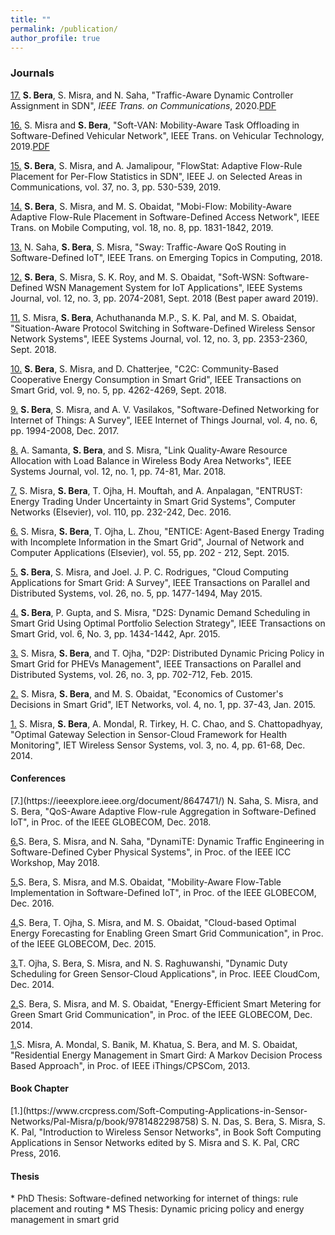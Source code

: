 ```yaml
---
title: ""
permalink: /publication/
author_profile: true
--- 
```


<h3>Journals</h3>

[17.](https://ieeexplore.ieee.org/document/9046815) <b>S. Bera</b>, S. Misra, and N. Saha, "Traffic-Aware Dynamic Controller Assignment in SDN", <i>IEEE Trans. on Communications</i>, 2020.[PDF]()

[16.](https://ieeexplore.ieee.org/document/8930056) S. Misra and <b>S. Bera</b>, "Soft-VAN: Mobility-Aware Task Offloading in Software-Defined Vehicular Network", IEEE Trans. on Vehicular Technology, 2019.[PDF]()

[15.](https://ieeexplore.ieee.org/document/8624498/) <b>S. Bera</b>, S. Misra, and A. Jamalipour, "FlowStat: Adaptive Flow-Rule Placement for Per-Flow Statistics in SDN", IEEE J. on Selected Areas in Communications, vol. 37, no. 3, pp. 530-539, 2019.

[14.](https://ieeexplore.ieee.org/document/8454737/) <b>S. Bera</b>, S. Misra, and M. S. Obaidat, "Mobi-Flow: Mobility-Aware Adaptive Flow-Rule Placement in Software-Defined Access Network", IEEE Trans. on Mobile Computing, vol. 18, no. 8, pp. 1831-1842, 2019.

[13.](https://ieeexplore.ieee.org/document/8385144/) N. Saha, <b>S. Bera</b>, S. Misra, "Sway: Traffic-Aware QoS Routing in Software-Defined IoT", IEEE Trans. on Emerging Topics in Computing, 2018.

[12.](ieeexplore.ieee.org/document/7740067/) <b>S. Bera</b>, S. Misra, S. K. Roy, and M. S. Obaidat, "Soft-WSN: Software-Defined WSN Management System for IoT Applications", IEEE Systems Journal, vol. 12, no. 3, pp. 2074-2081, Sept. 2018 (Best paper award 2019).

[11.](ieeexplore.ieee.org/document/7740067/) S. Misra, <b>S. Bera</b>, Achuthananda M.P., S. K. Pal, and M. S. Obaidat, "Situation-Aware Protocol Switching in Software-Defined Wireless Sensor Network Systems", IEEE Systems Journal, vol. 12, no. 3, pp. 2353-2360, Sept. 2018. 

[10.](ieeexplore.ieee.org/document/7817887/) <b>S. Bera</b>, S. Misra, and D. Chatterjee, "C2C: Community-Based Cooperative Energy Consumption in Smart Grid", IEEE Transactions on Smart Grid, vol. 9, no. 5, pp. 4262-4269, Sept. 2018.

[9.](ieeexplore.ieee.org/document/8017556/) <b>S. Bera</b>, S. Misra, and A. V. Vasilakos, "Software-Defined Networking for Internet of Things: A Survey", IEEE Internet of Things Journal, vol. 4, no. 6, pp. 1994-2008, Dec. 2017.

[8.](ieeexplore.ieee.org/document/7182257/) A. Samanta, <b>S. Bera</b>, and S. Misra, "Link Quality-Aware Resource Allocation with Load Balance in Wireless Body Area Networks", IEEE Systems Journal, vol. 12, no. 1, pp. 74-81, Mar. 2018.

[7.](www.sciencedirect.com/science/article/pii/S1389128616303206) S. Misra, <b>S. Bera</b>, T. Ojha, H. Mouftah, and A. Anpalagan, "ENTRUST: Energy Trading Under Uncertainty in Smart Grid Systems", Computer Networks (Elsevier), vol. 110, pp. 232-242, Dec. 2016.

[6.](www.sciencedirect.com/science/article/pii/S1084804515001083) S. Misra, <b>S. Bera</b>, T. Ojha, L. Zhou, "ENTICE: Agent-Based Energy Trading with Incomplete Information in the Smart Grid", Journal of Network and Computer Applications (Elsevier), vol. 55, pp. 202 - 212, Sept. 2015.

[5.](ieeexplore.ieee.org/document/6809180/) <b>S. Bera</b>, S. Misra, and Joel. J. P. C. Rodrigues, "Cloud Computing Applications for Smart Grid: A Survey", IEEE Transactions on Parallel and Distributed Systems, vol. 26, no. 5, pp. 1477-1494, May 2015.

[4.](ieeexplore.ieee.org/document/7029140/) <b>S. Bera</b>, P. Gupta, and S. Misra, "D2S: Dynamic Demand Scheduling in Smart Grid Using Optimal Portfolio Selection Strategy", IEEE Transactions on Smart Grid, vol. 6, No. 3, pp. 1434-1442, Apr. 2015.

[3.](ieeexplore.ieee.org/document/6782392/) S. Misra, <b>S. Bera</b>, and T. Ojha, "D2P: Distributed Dynamic Pricing Policy in Smart Grid for PHEVs Management", IEEE Transactions on Parallel and Distributed Systems, vol. 26, no. 3, pp. 702-712, Feb. 2015.

[2.](ieeexplore.ieee.org/document/6994376/) S. Misra, <b>S. Bera</b>, and M. S. Obaidat, "Economics of Customer's Decisions in Smart Grid", IET Networks, vol. 4, no. 1, pp. 37-43, Jan. 2015.

[1.](ieeexplore.ieee.org/document/6828878/) S. Misra, <b>S. Bera</b>, A. Mondal, R. Tirkey, H. C. Chao, and S. Chattopadhyay, "Optimal Gateway Selection in Sensor-Cloud Framework for Health Monitoring", IET Wireless Sensor Systems, vol. 3, no. 4, pp. 61-68, Dec. 2014. 

<h4>Conferences</h4>
[7.](https://ieeexplore.ieee.org/document/8647471/) N. Saha, S. Misra, and S. Bera, "QoS-Aware Adaptive Flow-rule Aggregation in Software-Defined IoT", in Proc. of the IEEE GLOBECOM, Dec. 2018.

[6.](https://ieeexplore.ieee.org/document/8403550/)S. Bera, S. Misra, and N. Saha, "DynamiTE: Dynamic Traffic Engineering in Software-Defined Cyber Physical Systems", in Proc. of the IEEE ICC Workshop, May 2018.

[5.](ieeexplore.ieee.org/document/7841995/)S. Bera, S. Misra, and M.S. Obaidat, "Mobility-Aware Flow-Table Implementation in Software-Defined IoT", in Proc. of the IEEE GLOBECOM, Dec. 2016.

[4.](ieeexplore.ieee.org/document/7417591/)S. Bera, T. Ojha, S. Misra, and M. S. Obaidat, "Cloud-based Optimal Energy Forecasting for Enabling Green Smart Grid Communication", in Proc. of the IEEE GLOBECOM, Dec. 2015.

[3.](ieeexplore.ieee.org/document/7037771/)T. Ojha, S. Bera, S. Misra, and N. S. Raghuwanshi, "Dynamic Duty Scheduling for Green Sensor-Cloud Applications", in Proc. IEEE CloudCom, Dec. 2014.

[2.](ieeexplore.ieee.org/document/7037178/)S. Bera, S. Misra, and M. S. Obaidat, "Energy-Efficient Smart Metering for Green Smart Grid Communication", in Proc. of the IEEE GLOBECOM, Dec. 2014.

[1.](ieeexplore.ieee.org/document/6682213/)S. Misra, A. Mondal, S. Banik, M. Khatua, S. Bera, and M. S. Obaidat, "Residential Energy Management in Smart Gird: A Markov Decision Process Based Approach", in Proc. of IEEE iThings/CPSCom, 2013.

<h4>Book Chapter</h4>
[1.](https://www.crcpress.com/Soft-Computing-Applications-in-Sensor-Networks/Pal-Misra/p/book/9781482298758) S. N. Das, S. Bera, S. Misra, S. K. Pal, "Introduction to Wireless Sensor Networks", in Book Soft Computing Applications in Sensor Networks edited by S. Misra and S. K. Pal, CRC Press, 2016.


<h4>Thesis</h4>
* PhD Thesis: Software-defined networking for internet of things: rule placement and routing
* MS Thesis: Dynamic pricing policy and energy management in smart grid
